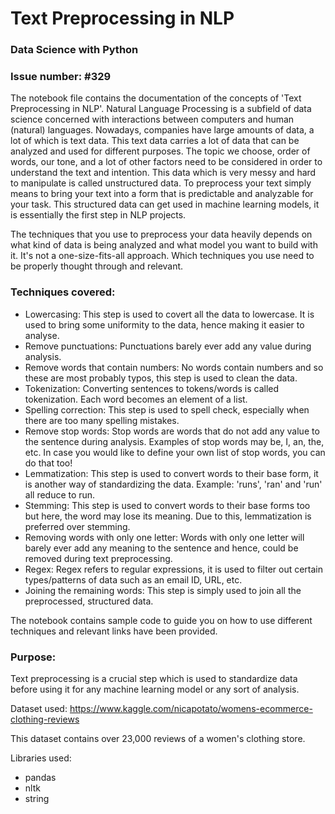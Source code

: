 # Text Preprocessing in NLP

### Data Science with Python
### Issue number: #329

The notebook file contains the documentation of the concepts of 'Text Preprocessing in NLP'. Natural Language Processing is a subfield of data science concerned with interactions between computers and human (natural) languages. Nowadays, companies have large amounts of data, a lot of which is text data. This text data carries a lot of data that can be analyzed and used for different purposes. The topic we choose, order of words, our tone, and a lot of other factors need to be considered in order to understand the text and intention. This data which is very messy and hard to manipulate is called unstructured data. To preprocess your text simply means to bring your text into a form that is predictable and analyzable for your task. This structured data can get used in machine learning models, it is essentially the first step in NLP projects.

The techniques that you use to preprocess your data heavily depends on what kind of data is being analyzed and what model you want to build with it. It's not a one-size-fits-all approach. Which techniques you use need to be properly thought through and relevant.

### Techniques covered:
- Lowercasing: This step is used to covert all the data to lowercase. It is used to bring some uniformity to the data, hence making it easier to analyse.
- Remove punctuations: Punctuations barely ever add any value during analysis.
- Remove words that contain numbers: No words contain numbers and so these are most probably typos, this step is used to clean the data.
- Tokenization: Converting sentences to tokens/words is called tokenization. Each word becomes an element of a list.
- Spelling correction: This step is used to spell check, especially when there are too many spelling mistakes.
- Remove stop words: Stop words are words that do not add any value to the sentence during analysis. Examples of stop words may be, I, an, the, etc. In case you would like to define your own list of stop words, you can do that too!
- Lemmatization: This step is used to convert words to their base form, it is another way of standardizing the data. Example: 'runs', 'ran' and 'run' all reduce to run.
- Stemming:  This step is used to convert words to their base forms too but here, the word may lose its meaning. Due to this, lemmatization is preferred over stemming.
- Removing words with only one letter: Words with only one letter will barely ever add any meaning to the sentence and hence, could be removed during text preprocessing.
- Regex: Regex refers to regular expressions, it is used to filter out certain types/patterns of data such as an email ID, URL, etc. 
- Joining the remaining words: This step is simply used to join all the preprocessed, structured data. 

The notebook contains sample code to guide you on how to use different techniques and relevant links have been provided. 

### Purpose:
Text preprocessing is a crucial step which is used to standardize data before using it for any machine learning model or any sort of analysis.

Dataset used: https://www.kaggle.com/nicapotato/womens-ecommerce-clothing-reviews

This dataset contains over 23,000 reviews of a women's clothing store.

Libraries used:
- pandas
- nltk
- string
